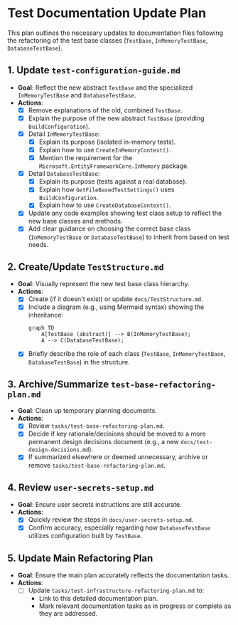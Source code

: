 # Test Documentation Update Plan

This plan outlines the necessary updates to documentation files following the refactoring of the test base classes (`TestBase`, `InMemoryTestBase`, `DatabaseTestBase`).

## 1. Update `test-configuration-guide.md`

- **Goal**: Reflect the new abstract `TestBase` and the specialized `InMemoryTestBase` and `DatabaseTestBase`.
- **Actions**:
  - [x] Remove explanations of the old, combined `TestBase`.
  - [x] Explain the purpose of the new abstract `TestBase` (providing `BuildConfiguration`).
  - [x] Detail `InMemoryTestBase`:
    - [x] Explain its purpose (isolated in-memory tests).
    - [x] Explain how to use `CreateInMemoryContext()`.
    - [x] Mention the requirement for the `Microsoft.EntityFrameworkCore.InMemory` package.
  - [x] Detail `DatabaseTestBase`:
    - [x] Explain its purpose (tests against a real database).
    - [x] Explain how `GetFileBasedTestSettings()` uses `BuildConfiguration`.
    - [x] Explain how to use `CreateDatabaseContext()`.
  - [x] Update any code examples showing test class setup to reflect the new base classes and methods.
  - [x] Add clear guidance on choosing the correct base class (`InMemoryTestBase` or `DatabaseTestBase`) to inherit from based on test needs.

## 2. Create/Update `TestStructure.md`

- **Goal**: Visually represent the new test base class hierarchy.
- **Actions**:
  - [x] Create (if it doesn't exist) or update `docs/TestStructure.md`.
  - [x] Include a diagram (e.g., using Mermaid syntax) showing the inheritance:
    ```mermaid
    graph TD
        A[TestBase (abstract)] --> B(InMemoryTestBase);
        A --> C(DatabaseTestBase);
    ```
  - [x] Briefly describe the role of each class (`TestBase`, `InMemoryTestBase`, `DatabaseTestBase`) in the structure.

## 3. Archive/Summarize `test-base-refactoring-plan.md`

- **Goal**: Clean up temporary planning documents.
- **Actions**:
  - [x] Review `tasks/test-base-refactoring-plan.md`.
  - [x] Decide if key rationale/decisions should be moved to a more permanent design decisions document (e.g., a new `docs/test-design-decisions.md`).
  - [x] If summarized elsewhere or deemed unnecessary, archive or remove `tasks/test-base-refactoring-plan.md`.

## 4. Review `user-secrets-setup.md`

- **Goal**: Ensure user secrets instructions are still accurate.
- **Actions**:
  - [x] Quickly review the steps in `docs/user-secrets-setup.md`.
  - [x] Confirm accuracy, especially regarding how `DatabaseTestBase` utilizes configuration built by `TestBase`.

## 5. Update Main Refactoring Plan

- **Goal**: Ensure the main plan accurately reflects the documentation tasks.
- **Actions**:
  - [ ] Update `tasks/test-infrastructure-refactoring-plan.md` to:
    - Link to this detailed documentation plan.
    - Mark relevant documentation tasks as in progress or complete as they are addressed.